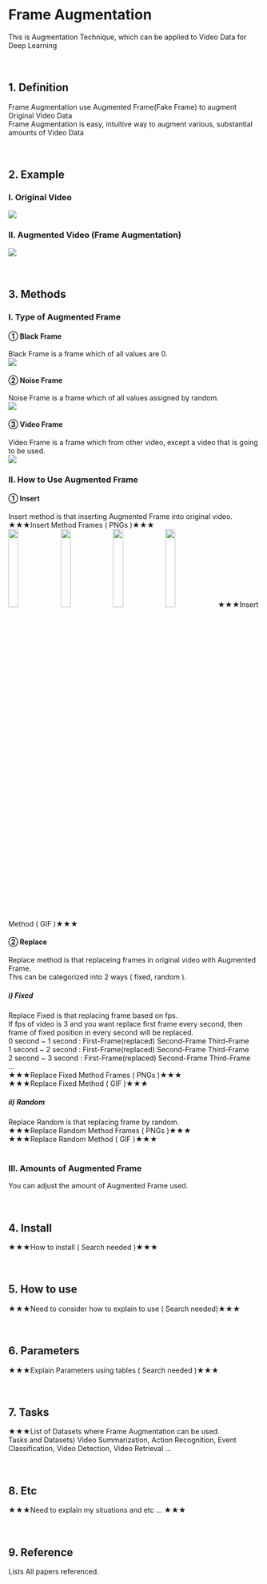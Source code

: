 # Frame Augmentation <br>
This is Augmentation Technique, which can be applied to Video Data for Deep Learning <br><br><br>


## 1. Definition <br>
Frame Augmentation use Augmented Frame(Fake Frame) to augment Original Video Data <br>
Frame Augmentation is easy, intuitive way to augment various, substantial amounts of Video Data <br><br><br>


## 2. Example <br>
### Ⅰ. Original Video <br>
<img src="https://user-images.githubusercontent.com/93433004/206331543-3b89febd-f0bf-43f3-98dd-8ac0aef59fff.gif"/><br>
### Ⅱ. Augmented Video (Frame Augmentation) <br>
<img src="https://user-images.githubusercontent.com/93433004/206331829-169a3ddc-650a-4677-96ea-42566ee018f9.gif"/><br><br><br>


## 3. Methods <br>

### Ⅰ. Type of Augmented Frame <br>
#### ① Black Frame <br>
Black Frame is a frame which of all values are 0. <br>
<img src="https://user-images.githubusercontent.com/93433004/206332255-266648b0-3f6a-4992-9af5-5e165dc7b0ba.png"/><br>
#### ② Noise Frame <br>
Noise Frame is a frame which of all values assigned by random. <br>
<img src="https://user-images.githubusercontent.com/93433004/206332313-1d2d69f2-4a47-401d-b7e5-a21942617c5e.png"/><br>
#### ③ Video Frame <br>
Video Frame is a frame which from other video, except a video that is going to be used. <br>
<img src="https://user-images.githubusercontent.com/93433004/206332363-19baa379-b2a7-4182-ae2b-f640ac0839a8.png"/><br>

### Ⅱ. How to Use Augmented Frame <br>
#### ① Insert <br>
Insert method is that inserting Augmented Frame into original video. <br>
★★★Insert Method Frames ( PNGs )★★★ <br>
<img width="20%" src="https://user-images.githubusercontent.com/93433004/206332486-d0c863af-25b8-4c78-b4de-e389f7626496.png"/>
<img width="20%" src="https://user-images.githubusercontent.com/93433004/206332514-146c847d-a3ea-4c44-9167-d04843de6177.png"/>
<img width="20%" src="https://user-images.githubusercontent.com/93433004/206332548-ecc90ae7-0f5f-45e9-bf84-ae3770e59fea.png"/>
<img width="20%" src="https://user-images.githubusercontent.com/93433004/206332582-a3d5d3eb-a0f8-40fc-97be-3cbc21cddbad.png"/>
★★★Insert Method ( GIF )★★★ <br>
#### ② Replace <br>
Replace method is that replaceing frames in original video with Augmented Frame. <br>
This can be categorized into 2 ways ( fixed, random ). <br>
##### ⅰ) Fixed <br>
Replace Fixed is that replacing frame based on fps. <br>
If fps of video is 3 and you want replace first frame every second, then frame of fixed position in every second will be replaced. <br>
0 second ~ 1 second : First-Frame(replaced)    Second-Frame    Third-Frame <br>
1 second ~ 2 second : First-Frame(replaced)    Second-Frame    Third-Frame <br>
2 second ~ 3 second : First-Frame(replaced)    Second-Frame    Third-Frame <br>
... <br>
★★★Replace Fixed Method Frames ( PNGs )★★★ <br>
★★★Replace Fixed Method ( GIF )★★★ <br>
##### ⅱ) Random <br>
Replace Random is that replacing frame by random. <br>
★★★Replace Random Method Frames ( PNGs )★★★ <br>
★★★Replace Random Method ( GIF )★★★ <br><br>

### Ⅲ. Amounts of Augmented Frame <br>
You can adjust the amount of Augmented Frame used. <br><br><br>


## 4. Install <br>
★★★How to install ( Search needed )★★★ <br><br><br>


## 5. How to use <br>
★★★Need to consider how to explain to use ( Search needed)★★★ <br><br><br>


## 6. Parameters <br>
★★★Explain Parameters using tables ( Search needed )★★★ <br><br><br>


## 7. Tasks <br>
★★★List of Datasets where Frame Augmentation can be used.<br>
Tasks and Datasets) Video Summarization, Action Recognition, Event Classification, Video Detection, Video Retrieval ... <br><br><br>


## 8. Etc <br>
★★★Need to explain my situations and etc ... ★★★ <br><br><br>


## 9. Reference <br>
Lists All papers referenced.
